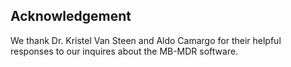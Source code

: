 ## Acknowledgement

We thank Dr. Kristel Van Steen and Aldo Camargo for their helpful responses to our inquires about the MB-MDR software.